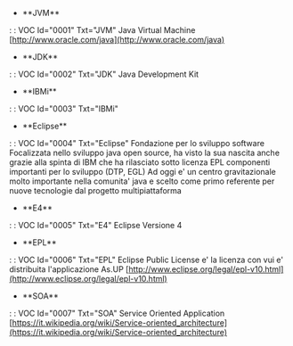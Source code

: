 - \*\*JVM\*\*

 :  : VOC Id="0001" Txt="JVM"
Java Virtual Machine
[http://www.oracle.com/java](http://www.oracle.com/java)

- \*\*JDK\*\*

 :  : VOC Id="0002" Txt="JDK"
Java Development Kit

- \*\*IBMi\*\*

 :  : VOC Id="0003" Txt="IBMi"

- \*\*Eclipse\*\*

 :  : VOC Id="0004" Txt="Eclipse"
Fondazione per lo sviluppo software
Focalizzata nello sviluppo java open source, ha visto la sua nascita anche grazie alla spinta di IBM che ha rilasciato sotto licenza EPL componenti importanti per lo sviluppo (DTP, EGL)
Ad oggi e' un centro gravitazionale molto importante nella comunita' java e scelto come primo referente per nuove tecnologie dal progetto multipiattaforma

- \*\*E4\*\*

 :  : VOC Id="0005" Txt="E4"
Eclipse Versione 4

- \*\*EPL\*\*

 :  : VOC Id="0006" Txt="EPL"
Eclipse Public License e' la licenza con vui e' distribuita l'applicazione As.UP
[http://www.eclipse.org/legal/epl-v10.html](http://www.eclipse.org/legal/epl-v10.html)

- \*\*SOA\*\*

 :  : VOC Id="0007" Txt="SOA"
Service Oriented Application
[https://it.wikipedia.org/wiki/Service-oriented_architecture](https://it.wikipedia.org/wiki/Service-oriented_architecture)
